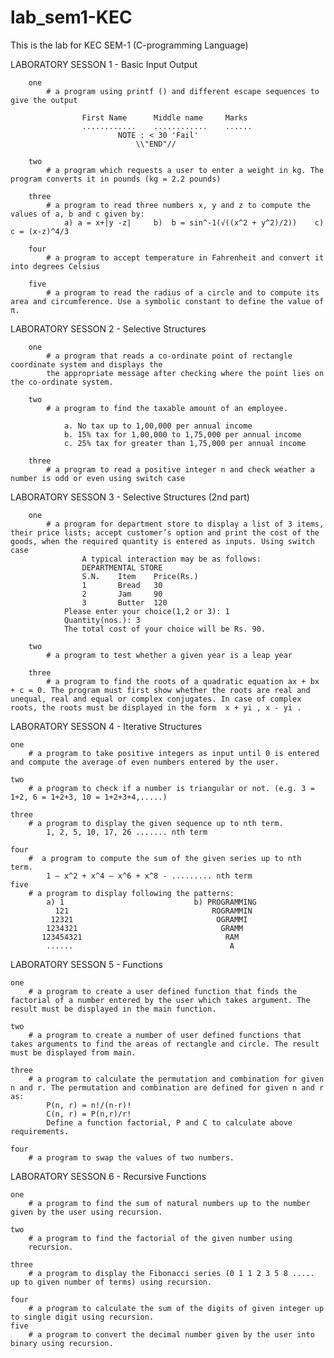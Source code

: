 # lab_sem1-KEC
This is the lab for KEC SEM-1 (C-programming Language)



LABORATORY SESSON 1 - Basic Input Output




        one
            # a program using printf () and different escape sequences to give the output

                    First Name      Middle name     Marks 
                    ............    ............    ...... 
                            NOTE : < 30 'Fail' 
                                \\"END"// 
        
        two
            # a program which requests a user to enter a weight in kg. The program converts it in pounds (kg = 2.2 pounds)
        
        three
            # a program to read three numbers x, y and z to compute the values of a, b and c given by:
                a) a = x+|y -z|     b)  b = sin^-1(√((x^2 + y^2)/2))    c) c = (x-z)^4/3
        
        four
            # a program to accept temperature in Fahrenheit and convert it into degrees Celsius
        
        five
            # a program to read the radius of a circle and to compute its area and circumference. Use a symbolic constant to define the value of π.



LABORATORY SESSON 2 - Selective Structures




        one
            # a program that reads a co-ordinate point of rectangle coordinate system and displays the
            the appropriate message after checking where the point lies on the co-ordinate system.
        
        two 
            # a program to find the taxable amount of an employee.

                a. No tax up to 1,00,000 per annual income
                b. 15% tax for 1,00,000 to 1,75,000 per annual income
                c. 25% tax for greater than 1,75,000 per annual income
        
        three
            # a program to read a positive integer n and check weather a number is odd or even using switch case



LABORATORY SESSON 3 - Selective Structures (2nd part)



        one
            # a program for department store to display a list of 3 items, their price lists; accept customer’s option and print the cost of the goods, when the required quantity is entered as inputs. Using switch case
                    A typical interaction may be as follows:
                    DEPARTMENTAL STORE 
                    S.N.    Item    Price(Rs.)
                    1       Bread   30
                    2       Jam     90
                    3       Butter  120
                Please enter your choice(1,2 or 3): 1   
                Quantity(nos.): 3
                The total cost of your choice will be Rs. 90.
        
        two 
            # a program to test whether a given year is a leap year

        three 
            # a program to find the roots of a quadratic equation ax + bx + c = 0. The program must first show whether the roots are real and unequal, real and equal or complex conjugates. In case of complex roots, the roots must be displayed in the form  x + yi , x - yi .



LABORATORY SESSON 4 - Iterative Structures



    one 
        # a program to take positive integers as input until 0 is entered and compute the average of even numbers entered by the user.

    two
        # a program to check if a number is triangular or not. (e.g. 3 = 1+2, 6 = 1+2+3, 10 = 1+2+3+4,.....)

    three
        # a program to display the given sequence up to nth term.
            1, 2, 5, 10, 17, 26 ....... nth term

    four 
        #  a program to compute the sum of the given series up to nth term.
            1 – x^2 + x^4 – x^6 + x^8 - ......... nth term
    five
        # a program to display following the patterns:
            a) 1                             b) PROGRAMMING
              121                                ROGRAMMIN
             12321                                OGRAMMI
            1234321                                GRAMM
           123454321                                RAM
            ......                                   A


    
LABORATORY SESSON 5 - Functions



    one
        # a program to create a user defined function that finds the factorial of a number entered by the user which takes argument. The result must be displayed in the main function.
    
    two
        # a program to create a number of user defined functions that takes arguments to find the areas of rectangle and circle. The result must be displayed from main.

    three
        # a program to calculate the permutation and combination for given n and r. The permutation and combination are defined for given n and r as:
            P(n, r) = n!/(n-r)!
            C(n, r) = P(n,r)/r!
            Define a function factorial, P and C to calculate above requirements.

    four
        # a program to swap the values of two numbers.



LABORATORY SESSON 6 -  Recursive Functions



    one
        # a program to find the sum of natural numbers up to the number given by the user using recursion.
    
    two
        # a program to find the factorial of the given number using
        recursion.

    three
        # a program to display the Fibonacci series (0 1 1 2 3 5 8 ..... up to given number of terms) using recursion.

    four
        # a program to calculate the sum of the digits of given integer up to single digit using recursion.
    five
        # a program to convert the decimal number given by the user into binary using recursion.